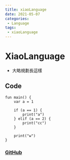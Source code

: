 ```yaml
---
title: xiaoLanguage
date: 2021-05-07
categories:
 - Language
tags:
 - xiaoLanguage
---
```


# XiaoLanguage
- 大略規劃長這樣
## Code
```
fun main() {
    var a = 1
    
    if (a == 1) {
        print("a")
    } elif (a == 2) {
        print("cc")
    }
    
    print("w")
}
```

### [GitHub](https://github.com/xiaoxigua-1/XiaoLanguage)